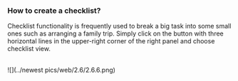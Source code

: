 ### How to create a checklist?

Checklist functionality is frequently used to break a big task into some small ones such as arranging a family trip. Simply click on the button with three horizontal lines in the upper-right corner of the right panel and choose checklist view.

<br />
![](../newest pics/web/2.6/2.6.6.png)